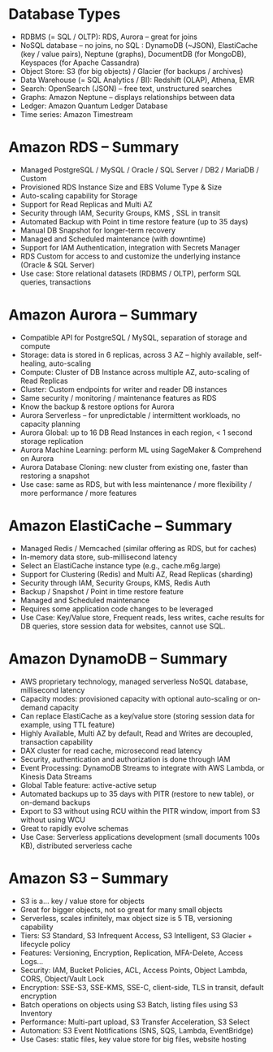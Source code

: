 # Database Types
- RDBMS (= SQL / OLTP): RDS, Aurora – great for joins
- NoSQL database – no joins, no SQL : DynamoDB (~JSON), ElastiCache (key /
value pairs), Neptune (graphs), DocumentDB (for MongoDB), Keyspaces (for
Apache Cassandra)
- Object Store: S3 (for big objects) / Glacier (for backups / archives)
- Data Warehouse (= SQL Analytics / BI): Redshift (OLAP), Athena, EMR
- Search: OpenSearch (JSON) – free text, unstructured searches
- Graphs: Amazon Neptune – displays relationships between data
- Ledger: Amazon Quantum Ledger Database
- Time series: Amazon Timestream

# Amazon RDS – Summary
- Managed PostgreSQL / MySQL / Oracle / SQL Server / DB2 / MariaDB / Custom
- Provisioned RDS Instance Size and EBS Volume Type & Size
- Auto-scaling capability for Storage
- Support for Read Replicas and Multi AZ
- Security through IAM, Security Groups, KMS , SSL in transit
- Automated Backup with Point in time restore feature (up to 35 days)
- Manual DB Snapshot for longer-term recovery
- Managed and Scheduled maintenance (with downtime)
- Support for IAM Authentication, integration with Secrets Manager
- RDS Custom for access to and customize the underlying instance (Oracle & SQL Server)
- Use case: Store relational datasets (RDBMS / OLTP), perform SQL queries, transactions

# Amazon Aurora – Summary

- Compatible API for PostgreSQL / MySQL, separation of storage and compute
- Storage: data is stored in 6 replicas, across 3 AZ – highly available, self-healing, auto-scaling
- Compute: Cluster of DB Instance across multiple AZ, auto-scaling of Read Replicas
- Cluster: Custom endpoints for writer and reader DB instances
- Same security / monitoring / maintenance features as RDS
- Know the backup & restore options for Aurora
- Aurora Serverless – for unpredictable / intermittent workloads, no capacity planning
- Aurora Global: up to 16 DB Read Instances in each region, < 1 second storage replication
- Aurora Machine Learning: perform ML using SageMaker & Comprehend on Aurora
- Aurora Database Cloning: new cluster from existing one, faster than restoring a snapshot
- Use case: same as RDS, but with less maintenance / more flexibility / more performance / more features

# Amazon ElastiCache – Summary

- Managed Redis / Memcached (similar offering as RDS, but for caches)
- In-memory data store, sub-millisecond latency
- Select an ElastiCache instance type (e.g., cache.m6g.large)
- Support for Clustering (Redis) and Multi AZ, Read Replicas (sharding)
- Security through IAM, Security Groups, KMS, Redis Auth
- Backup / Snapshot / Point in time restore feature
- Managed and Scheduled maintenance
- Requires some application code changes to be leveraged
- Use Case: Key/Value store, Frequent reads, less writes, cache results for DB
queries, store session data for websites, cannot use SQL.

# Amazon DynamoDB – Summary
- AWS proprietary technology, managed serverless NoSQL database, millisecond latency
- Capacity modes: provisioned capacity with optional auto-scaling or on-demand capacity
- Can replace ElastiCache as a key/value store (storing session data for example, using TTL feature)
- Highly Available, Multi AZ by default, Read and Writes are decoupled, transaction capability
- DAX cluster for read cache, microsecond read latency
- Security, authentication and authorization is done through IAM
- Event Processing: DynamoDB Streams to integrate with AWS Lambda, or Kinesis Data Streams
- Global Table feature: active-active setup
- Automated backups up to 35 days with PITR (restore to new table), or on-demand backups
- Export to S3 without using RCU within the PITR window, import from S3 without using WCU
- Great to rapidly evolve schemas
- Use Case: Serverless applications development (small documents 100s KB), distributed serverless
cache

# Amazon S3 – Summary
- S3 is a… key / value store for objects
- Great for bigger objects, not so great for many small objects
- Serverless, scales infinitely, max object size is 5 TB, versioning capability
- Tiers: S3 Standard, S3 Infrequent Access, S3 Intelligent, S3 Glacier + lifecycle policy
- Features: Versioning, Encryption, Replication, MFA-Delete, Access Logs…
- Security: IAM, Bucket Policies, ACL, Access Points, Object Lambda, CORS, Object/Vault Lock
- Encryption: SSE-S3, SSE-KMS, SSE-C, client-side, TLS in transit, default encryption
- Batch operations on objects using S3 Batch, listing files using S3 Inventory
- Performance: Multi-part upload, S3 Transfer Acceleration, S3 Select
- Automation: S3 Event Notifications (SNS, SQS, Lambda, EventBridge)
- Use Cases: static files, key value store for big files, website hosting